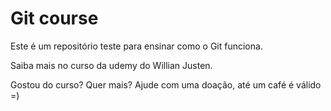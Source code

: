 # Git course

Este é um repositório teste para ensinar como o Git funciona.

Saiba mais no curso da udemy do Willian Justen.

Gostou do curso? Quer mais? Ajude com uma doação, até um café é válido =)
